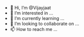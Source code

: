 - 👋 Hi, I’m @Vijayjaat
- 👀 I’m interested in ...
- 🌱 I’m currently learning ...
- 💞️ I’m looking to collaborate on ...
- 📫 How to reach me ...

<!---
Vijayjaat/Vijayjaat is a ✨ special ✨ repository because its `README.md` (this file) appears on your GitHub profile.
You can click the Preview link to take a look at your changes.
--->
